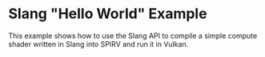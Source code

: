 Slang "Hello World" Example
==========================

This example shows how to use the Slang API to compile a simple
compute shader written in Slang into SPIRV and run it in Vulkan.